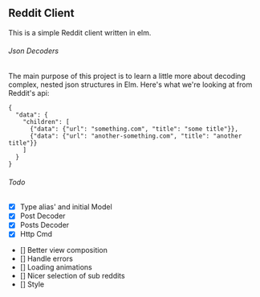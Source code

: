 ## Reddit Client

This is a simple Reddit client written in elm.

###### Json Decoders

The main purpose of this project is to learn a little more about decoding complex, nested json structures in Elm. Here's what we're looking at from Reddit's api:

```
{
  "data": {
    "children": [
      {"data": {"url": "something.com", "title": "some title"}},
      {"data": {"url": "another-something.com", "title": "another title"}}
    ]
  }
}
```

###### Todo

- [x] Type alias' and initial Model
- [x] Post Decoder
- [x] Posts Decoder
- [x] Http Cmd
- [] Better view composition
- [] Handle errors
- [] Loading animations
- [] Nicer selection of sub reddits
- [] Style
